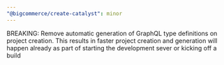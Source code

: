 ```yaml
---
"@bigcommerce/create-catalyst": minor
---
```


BREAKING: Remove automatic generation of GraphQL type definitions on project creation. This results in faster project creation and generation will happen already as part of starting the development sever or kicking off a build
